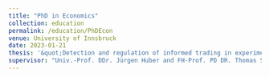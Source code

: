 ```yaml
---
title: "PhD in Economics"
collection: education
permalink: /education/PhDEcon
venue: University of Innsbruck
date: 2023-01-21
thesis: '&quot;Detection and regulation of informed trading in experimental asset markets&quot;'
supervisor: "Univ.-Prof. DDr. Jürgen Huber and FH-Prof. PD DR. Thomas Stöckl"
---
```

